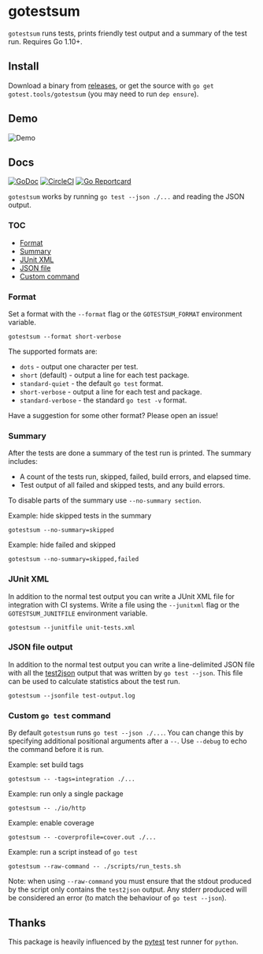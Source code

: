 # gotestsum

`gotestsum` runs tests, prints friendly test output and a summary of the test run.  Requires Go 1.10+.

## Install

Download a binary from [releases](https://github.com/gotestyourself/gotestsum/releases), or get the
source with `go get gotest.tools/gotestsum` (you may need to run `dep ensure`).

## Demo

![Demo](https://raw.githubusercontent.com/gotestyourself/gotestsum/master/docs/demo.gif)

## Docs

[![GoDoc](https://godoc.org/gotest.tools/gotestsum?status.svg)](https://godoc.org/gotest.tools/gotestsum)
[![CircleCI](https://circleci.com/gh/gotestyourself/gotestsum/tree/master.svg?style=shield)](https://circleci.com/gh/gotestyourself/gotestsum/tree/master)
[![Go Reportcard](https://goreportcard.com/badge/gotest.tools/gotestsum)](https://goreportcard.com/report/gotest.tools/gotestsum)

`gotestsum` works by running `go test --json ./...` and reading the JSON
output.

### TOC

- [Format](#format)
- [Summary](#summary)
- [JUnit XML](#junit-xml)
- [JSON file](#json-file-output)
- [Custom command](#custom-go-test-command)

### Format

Set a format with the `--format` flag or the `GOTESTSUM_FORMAT` environment
variable.
```
gotestsum --format short-verbose
```

The supported formats are:
 * `dots` - output one character per test.
 * `short` (default) - output a line for each test package.
 * `standard-quiet` - the default `go test` format.
 * `short-verbose` - output a line for each test and package.
 * `standard-verbose` - the standard `go test -v` format.

Have a suggestion for some other format? Please open an issue!

### Summary

After the tests are done a summary of the test run is printed.
The summary includes:
 * A count of the tests run, skipped, failed, build errors, and elapsed time.
 * Test output of all failed and skipped tests, and any build errors.

To disable parts of the summary use `--no-summary section`.

Example: hide skipped tests in the summary
```
gotestsum --no-summary=skipped
```

Example: hide failed and skipped
```
gotestsum --no-summary=skipped,failed
```

### JUnit XML

In addition to the normal test output you can write a JUnit XML file for
integration with CI systems. Write a file using the `--junitxml` flag or
the `GOTESTSUM_JUNITFILE` environment variable.

```
gotestsum --junitfile unit-tests.xml
```

### JSON file output

In addition to the normal test output you can write a line-delimited JSON
file with all the [test2json](https://golang.org/cmd/test2json/#hdr-Output_Format)
output that was written by `go test --json`. This file can be used to calculate
statistics about the test run.

```
gotestsum --jsonfile test-output.log
```

### Custom `go test` command

By default `gotestsum` runs `go test --json ./...`. You can change this by
specifying additional positional arguments after a `--`. Use `--debug` to
echo the command before it is run.

Example: set build tags
```
gotestsum -- -tags=integration ./...
```

Example: run only a single package
```
gotestsum -- ./io/http
```

Example: enable coverage
```
gotestsum -- -coverprofile=cover.out ./...
```

Example: run a script instead of `go test`
```
gotestsum --raw-command -- ./scripts/run_tests.sh
```

Note: when using `--raw-command` you must ensure that the stdout produced by
the script only contains the `test2json` output. Any stderr produced will
be considered an error (to match the behaviour of `go test --json`).

## Thanks

This package is heavily influenced by the [pytest](https://docs.pytest.org) test runner for `python`.
